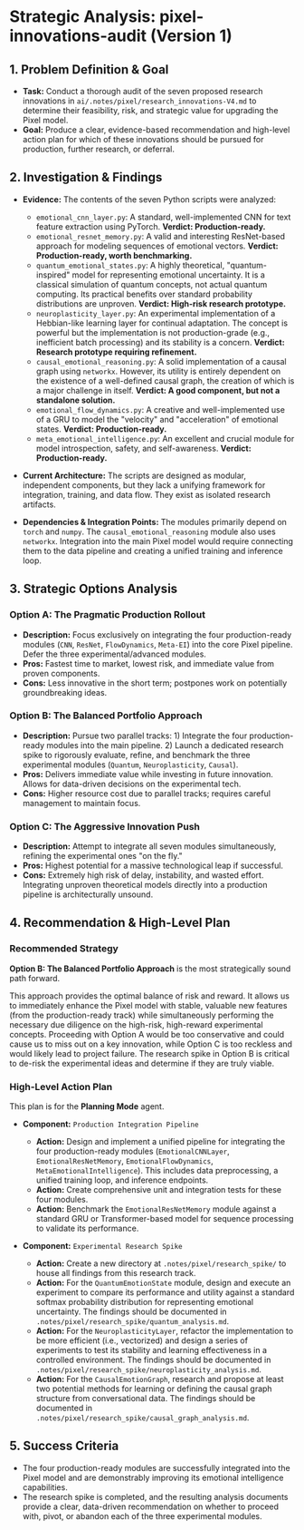 # Strategic Analysis: pixel-innovations-audit (Version 1)

## 1. Problem Definition & Goal
- **Task:** Conduct a thorough audit of the seven proposed research innovations in `ai/.notes/pixel/research_innovations-V4.md` to determine their feasibility, risk, and strategic value for upgrading the Pixel model.
- **Goal:** Produce a clear, evidence-based recommendation and high-level action plan for which of these innovations should be pursued for production, further research, or deferral.

## 2. Investigation & Findings
- **Evidence:** The contents of the seven Python scripts were analyzed:
  - `emotional_cnn_layer.py`: A standard, well-implemented CNN for text feature extraction using PyTorch. **Verdict: Production-ready.**
  - `emotional_resnet_memory.py`: A valid and interesting ResNet-based approach for modeling sequences of emotional vectors. **Verdict: Production-ready, worth benchmarking.**
  - `quantum_emotional_states.py`: A highly theoretical, "quantum-inspired" model for representing emotional uncertainty. It is a classical simulation of quantum concepts, not actual quantum computing. Its practical benefits over standard probability distributions are unproven. **Verdict: High-risk research prototype.**
  - `neuroplasticity_layer.py`: An experimental implementation of a Hebbian-like learning layer for continual adaptation. The concept is powerful but the implementation is not production-grade (e.g., inefficient batch processing) and its stability is a concern. **Verdict: Research prototype requiring refinement.**
  - `causal_emotional_reasoning.py`: A solid implementation of a causal graph using `networkx`. However, its utility is entirely dependent on the existence of a well-defined causal graph, the creation of which is a major challenge in itself. **Verdict: A good component, but not a standalone solution.**
  - `emotional_flow_dynamics.py`: A creative and well-implemented use of a GRU to model the "velocity" and "acceleration" of emotional states. **Verdict: Production-ready.**
  - `meta_emotional_intelligence.py`: An excellent and crucial module for model introspection, safety, and self-awareness. **Verdict: Production-ready.**

- **Current Architecture:** The scripts are designed as modular, independent components, but they lack a unifying framework for integration, training, and data flow. They exist as isolated research artifacts.
- **Dependencies & Integration Points:** The modules primarily depend on `torch` and `numpy`. The `causal_emotional_reasoning` module also uses `networkx`. Integration into the main Pixel model would require connecting them to the data pipeline and creating a unified training and inference loop.

## 3. Strategic Options Analysis
### Option A: The Pragmatic Production Rollout
- **Description:** Focus exclusively on integrating the four production-ready modules (`CNN`, `ResNet`, `FlowDynamics`, `Meta-EI`) into the core Pixel pipeline. Defer the three experimental/advanced modules.
- **Pros:** Fastest time to market, lowest risk, and immediate value from proven components.
- **Cons:** Less innovative in the short term; postpones work on potentially groundbreaking ideas.

### Option B: The Balanced Portfolio Approach
- **Description:** Pursue two parallel tracks: 1) Integrate the four production-ready modules into the main pipeline. 2) Launch a dedicated research spike to rigorously evaluate, refine, and benchmark the three experimental modules (`Quantum`, `Neuroplasticity`, `Causal`).
- **Pros:** Delivers immediate value while investing in future innovation. Allows for data-driven decisions on the experimental tech.
- **Cons:** Higher resource cost due to parallel tracks; requires careful management to maintain focus.

### Option C: The Aggressive Innovation Push
- **Description:** Attempt to integrate all seven modules simultaneously, refining the experimental ones "on the fly."
- **Pros:** Highest potential for a massive technological leap if successful.
- **Cons:** Extremely high risk of delay, instability, and wasted effort. Integrating unproven theoretical models directly into a production pipeline is architecturally unsound.

## 4. Recommendation & High-Level Plan
### Recommended Strategy
**Option B: The Balanced Portfolio Approach** is the most strategically sound path forward.

This approach provides the optimal balance of risk and reward. It allows us to immediately enhance the Pixel model with stable, valuable new features (from the production-ready track) while simultaneously performing the necessary due diligence on the high-risk, high-reward experimental concepts. Proceeding with Option A would be too conservative and could cause us to miss out on a key innovation, while Option C is too reckless and would likely lead to project failure. The research spike in Option B is critical to de-risk the experimental ideas and determine if they are truly viable.

### High-Level Action Plan
This plan is for the **Planning Mode** agent.

- **Component:** `Production Integration Pipeline`
  - **Action:** Design and implement a unified pipeline for integrating the four production-ready modules (`EmotionalCNNLayer`, `EmotionalResNetMemory`, `EmotionalFlowDynamics`, `MetaEmotionalIntelligence`). This includes data preprocessing, a unified training loop, and inference endpoints.
  - **Action:** Create comprehensive unit and integration tests for these four modules.
  - **Action:** Benchmark the `EmotionalResNetMemory` module against a standard GRU or Transformer-based model for sequence processing to validate its performance.

- **Component:** `Experimental Research Spike`
  - **Action:** Create a new directory at `.notes/pixel/research_spike/` to house all findings from this research track.
  - **Action:** For the `QuantumEmotionState` module, design and execute an experiment to compare its performance and utility against a standard softmax probability distribution for representing emotional uncertainty. The findings should be documented in `.notes/pixel/research_spike/quantum_analysis.md`.
  - **Action:** For the `NeuroplasticityLayer`, refactor the implementation to be more efficient (i.e., vectorized) and design a series of experiments to test its stability and learning effectiveness in a controlled environment. The findings should be documented in `.notes/pixel/research_spike/neuroplasticity_analysis.md`.
  - **Action:** For the `CausalEmotionGraph`, research and propose at least two potential methods for learning or defining the causal graph structure from conversational data. The findings should be documented in `.notes/pixel/research_spike/causal_graph_analysis.md`.

## 5. Success Criteria
- The four production-ready modules are successfully integrated into the Pixel model and are demonstrably improving its emotional intelligence capabilities.
- The research spike is completed, and the resulting analysis documents provide a clear, data-driven recommendation on whether to proceed with, pivot, or abandon each of the three experimental modules.
